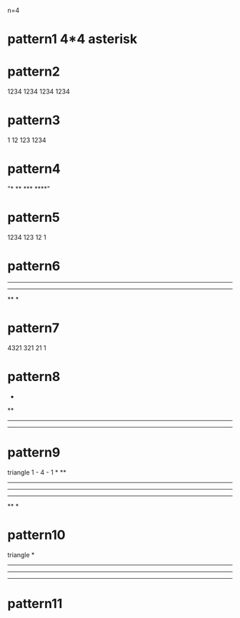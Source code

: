 n=4
# pattern1 4*4 asterisk
# pattern2 
1234
1234
1234
1234
# pattern3
1
12
123
1234
# pattern4
"* ** *** ****"
# pattern5
1234
123
12
1
# pattern6
****
***
**
*
# pattern7
4321
321
21
1
# pattern8
*
**
***
****
# pattern9
triangle 1 - 4 - 1
*
**
***
****
***
**
*
# pattern10
triangle
   *
  ***
 *****
*******
# pattern11
